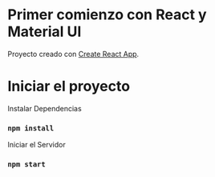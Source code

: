 # Primer comienzo con React y Material UI

Proyecto creado con [Create React App](https://github.com/facebook/create-react-app).

# Iniciar el proyecto 
Instalar Dependencias
### `npm install`
Iniciar el Servidor
### `npm start`


